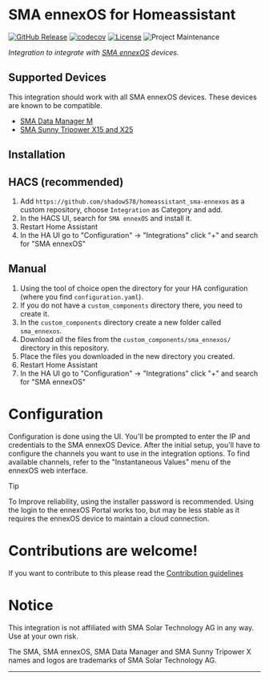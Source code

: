 # SMA ennexOS for Homeassistant

[![GitHub Release][releases-shield]][releases]
[![codecov](https://codecov.io/github/shadow578/homeassistant_sma-ennexos/graph/badge.svg?token=HGS6DNA4LE)](https://codecov.io/github/shadow578/homeassistant_sma-ennexos)
[![License][license-shield]](LICENSE)
![Project Maintenance][maintenance-shield]


_Integration to integrate with [SMA ennexOS](sma_ennexos) devices._


## Supported Devices

This integration should work with all SMA ennexOS devices.
These devices are known to be compatible.

- [SMA Data Manager M][sma_data_manager_m]
- [SMA Sunny Tripower X15 and X25](sma_sunny_tripower_x)


## Installation

## HACS (recommended)

1. Add `https://github.com/shadow578/homeassistant_sma-ennexos` as a custom repository, choose `Integration` as Category and add.
2. In the HACS UI, search for `SMA ennexOS` and install it.
3. Restart Home Assistant
4. In the HA UI go to "Configuration" -> "Integrations" click "+" and search for "SMA ennexOS"

## Manual

1. Using the tool of choice open the directory for your HA configuration (where you find `configuration.yaml`).
1. If you do not have a `custom_components` directory there, you need to create it.
2. In the `custom_components` directory create a new folder called `sma_ennexos`.
3. Download _all_ the files from the `custom_components/sma_ennexos/` directory in this repository.
4. Place the files you downloaded in the new directory you created.
5. Restart Home Assistant
6. In the HA UI go to "Configuration" -> "Integrations" click "+" and search for "SMA ennexOS"

# Configuration

Configuration is done using the UI.
You'll be prompted to enter the IP and credentials to the SMA ennexOS Device.
After the initial setup, you'll have to configure the channels you want to use in the integration options.
To find available channels, refer to the "Instantaneous Values" menu of the ennexOS web interface.


> [!TIP]
> To Improve reliability, using the installer password is recommended.
> Using the login to the ennexOS Portal works too, but may be less stable as it requires the ennexOS device to maintain a cloud connection.

# Contributions are welcome!

If you want to contribute to this please read the [Contribution guidelines](CONTRIBUTING.md)


# Notice

This integration is not affiliated with SMA Solar Technology AG in any way.
Use at your own risk.

The SMA, SMA ennexOS, SMA Data Manager and SMA Sunny Tripower X names and logos are trademarks of SMA Solar Technology AG.

***

[sma_ennexos]: https://www.sma.de/produkte/apps-software/ennexos
[sma_data_manager_m]: https://www.sma.de/en/products/monitoring-control/data-manager-m
[sma_sunny_tripower_x]: https://www.sma.de/en/products/solarinverters/sunny-tripower-x
[commits-shield]: https://img.shields.io/github/commit-activity/y/shadow578/homeassistant_sma_data_manager.svg?style=for-the-badge
[commits]: https://github.com/shadow578/homeassistant_sma_data_manager/commits/main
[hacs]: https://github.com/hacs/integration
[hacsbadge]: https://img.shields.io/badge/HACS-Custom-orange.svg?style=for-the-badge
[license-shield]: https://img.shields.io/github/license/shadow578/homeassistant_sma_data_manager.svg?style=for-the-badge
[maintenance-shield]: https://img.shields.io/badge/maintainer-%40shadow578-blue.svg?style=for-the-badge


[releases-shield]: https://img.shields.io/github/release/shadow578/homeassistant_sma_data_manager.svg?style=for-the-badge
[releases]: https://github.com/shadow578/homeassistant_sma_data_manager/releases
